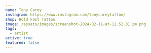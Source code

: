 ```yaml
---
name: Tony Carey
instagram: https://www.instagram.com/tonycareytattoo/
shop: Hold Fast Tattoo
image: /assets/images/screenshot-2024-02-11-at-12.52.31 pm.png
tags:
  - artist
active: true
featured: false
---
```

